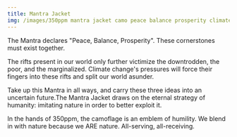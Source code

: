 ```yaml
---
title: Mantra Jacket
img: /images/350ppm mantra jacket camo peace balance prosperity climate change.jpg
---
```

The Mantra declares "Peace, Balance, Prosperity". These cornerstones must exist together.

The rifts present in our world only further victimize the downtrodden,  the poor, and the marginalized. Climate change's pressures will force their fingers into these rifts and split our world asunder.

Take up this Mantra in all ways, and carry these three ideas into an uncertain future.The Mantra Jacket draws on the eternal strategy of humanity: imitating nature in order to better exploit it.

In the hands of 350ppm, the camoflage is an emblem of humility. We blend in with nature because we ARE nature. All-serving, all-receiving.